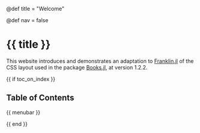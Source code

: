 @def title = "Welcome"

@def nav = false
# {{ title }}

This website introduces and demonstrates an adaptation to [Franklin.jl](https://franklinjl.org) of the CSS layout used in the package [Books.jl](https://books.huijzer.xyz), at version 1.2.2.

{{ if toc_on_index }}
  ## Table of Contents

  {{ menubar }}

{{ end }}